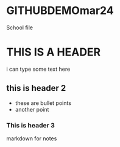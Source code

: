# GITHUBDEMOmar24
School file

# THIS IS A HEADER
i can type some text here

## this is header 2

- these are bullet points
- another point

### This is header 3
markdown for notes
